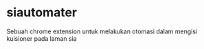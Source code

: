 # siautomater
Sebuah chrome extension untuk melakukan otomasi dalam mengisi kuisioner pada laman sia
